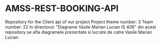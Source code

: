# AMSS-REST-BOOKING-API
Repository for the Client api of our project
Project theme number: 3
Team number: 22
In directorul: "Diagrame Vasile Marian Lucian IS 406" din acest repository se afla diagramele prezentate si lucrate de catre Vasile Marian Lucian
